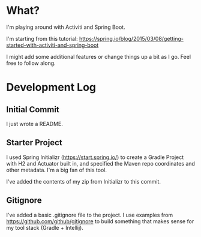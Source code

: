 # What?

I'm playing around with Activiti and Spring Boot.

I'm starting from this tutorial:
https://spring.io/blog/2015/03/08/getting-started-with-activiti-and-spring-boot

I might add some additional features or change things up a
bit as I go. Feel free to follow along.

# Development Log

## Initial Commit

I just wrote a README.

## Starter Project

I used Spring Initializr (https://start.spring.io/) to create a Gradle Project with H2 and Actuator built in, and specified the Maven repo coordinates and other metadata. I'm a big fan of this tool.

I've added the contents of my zip from Initializr to this commit.

## Gitignore

I've added a basic .gitignore file to the project. I use examples from https://github.com/github/gitignore to
build something that makes sense for my tool stack (Gradle + Intellij).
